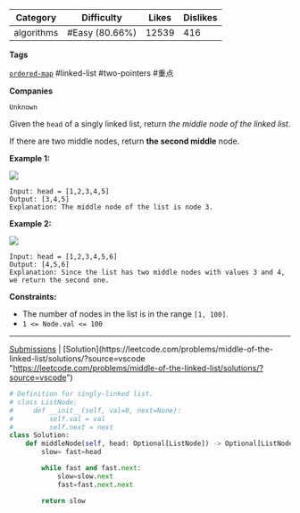 
| Category   | Difficulty     | Likes | Dislikes |
| ---------- | -------------- | ----- | -------- |
| algorithms | #Easy (80.66%) | 12539 | 416      |

**Tags**

[`ordered-map`](https://leetcode.com/tag/ordered-map?source=vscode "https://leetcode.com/tag/ordered-map?source=vscode") #linked-list #two-pointers #重点 

**Companies**

`Unknown`

Given the `head` of a singly linked list, return _the middle node of the linked list_.

If there are two middle nodes, return **the second middle** node.

**Example 1:**

![](https://assets.leetcode.com/uploads/2021/07/23/lc-midlist1.jpg)

```
Input: head = [1,2,3,4,5]
Output: [3,4,5]
Explanation: The middle node of the list is node 3.
```

**Example 2:**

![](https://assets.leetcode.com/uploads/2021/07/23/lc-midlist2.jpg)

```
Input: head = [1,2,3,4,5,6]
Output: [4,5,6]
Explanation: Since the list has two middle nodes with values 3 and 4, we return the second one.
```

**Constraints:**

- The number of nodes in the list is in the range `[1, 100]`.
- `1 <= Node.val <= 100`

---

[Submissions](https://leetcode.com/problems/middle-of-the-linked-list/submissions/?source=vscode "https://leetcode.com/problems/middle-of-the-linked-list/submissions/?source=vscode") | [Solution](https://leetcode.com/problems/middle-of-the-linked-list/solutions/?source=vscode "https://leetcode.com/problems/middle-of-the-linked-list/solutions/?source=vscode")

```python
# Definition for singly-linked list.
# class ListNode:
#     def __init__(self, val=0, next=None):
#         self.val = val
#         self.next = next
class Solution:
    def middleNode(self, head: Optional[ListNode]) -> Optional[ListNode]:
        slow= fast=head

        while fast and fast.next:
            slow=slow.next
            fast=fast.next.next

        return slow
```
